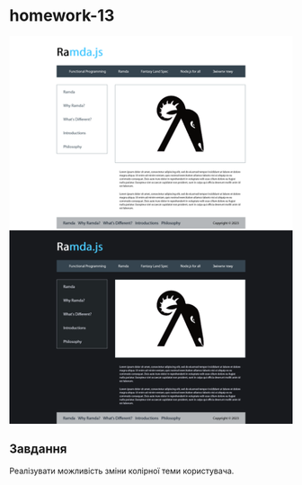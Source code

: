 # homework-13

![img](img.png)
![img](img_1.png)

## Завдання

Реалізувати можливість зміни колірної теми користувача.